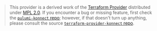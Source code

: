 > This provider is a derived work of the [Terraform Provider](https://github.com/csechrist/terraform-provider-konnect)
> distributed under [MPL 2.0](https://www.mozilla.org/en-US/MPL/2.0/). If you encounter a bug or missing feature,
> first check the [`pulumi-konnect` repo](https://github.com/csechrist/pulumi-konnect/issues); however, if that doesn't turn up anything,
> please consult the source [`terraform-provider-konnect` repo](https://github.com/csechrist/terraform-provider-konnect/issues).
